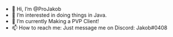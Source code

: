 - 👋 Hi, I’m @ProJakob
- 👀 I’m interested in doing things in Java.
- 🌱 I’m currently Making a PVP Client!
- 📫 How to reach me: Just message me on Discord: Jakob#0408

<!---
ProJakob/ProJakob is a ✨ special ✨ repository because its `README.md` (this file) appears on your GitHub profile.
You can click the Preview link to take a look at your changes.
--->
